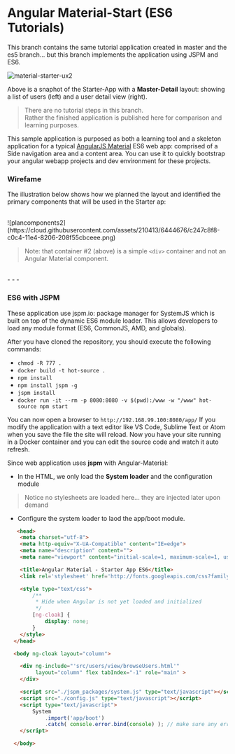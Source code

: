 # Angular Material-Start (ES6 Tutorials)

This branch contains the same tutorial application created in master and the es5 branch... but this branch implements the application using JSPM and ES6. 

![material-starter-ux2](https://cloud.githubusercontent.com/assets/210413/6448551/70864488-c0e0-11e4-8767-c4e1e4c2f343.png)

Above is a snaphot of the Starter-App with a **Master-Detail** layout: showing a list of users (left) and a user detail view (right). 

> There are no tutorial steps in this branch. <br/> Rather the finished application is published here for comparison and learning purposes. 

This sample application is purposed as both a learning tool and a skeleton application for a typical [AngularJS Material](http://angularjs.org/) ES6 web app: comprised of a Side navigation area and a content area. You can use it to quickly bootstrap your angular webapp projects and dev environment for these projects.

### Wirefame 

The illustration below shows how we planned the layout and identified the primary components that will be used in the Starter ap:

<br/>
![plancomponents2](https://cloud.githubusercontent.com/assets/210413/6444676/c247c8f8-c0c4-11e4-8206-208f55cbceee.png)

> Note: that container #2 (above) is a simple `<div>` container and not an Angular Material component.

<br/>
- - -

### ES6 with JSPM

These application use jspm.io: package manager for SystemJS which is built on top of the dynamic ES6 module loader. This allows developers to load any module format (ES6, CommonJS, AMD, and globals).

After you have cloned the repository, you should execute the following commands:
* `chmod -R 777 .`
* `docker build -t hot-source .`
* `npm install`
* `npm install jspm -g`
* `jspm install`
* `docker run -it --rm -p 8080:8080 -v $(pwd):/www -w "/www" hot-source npm start`

You can now open a browser to `http://192.168.99.100:8080/app/`
If you modify the application with a text editor like VS Code, Sublime Text or Atom when you save the file the site will reload.  Now you have your site running in a Docker container and you can edit the source code and watch it
auto refresh.

Since web application uses **jspm** with Angular-Material:

* In the HTML, we only load the **System loader** and the configuration module
> Notice no stylesheets are loaded here... they are injected later upon demand
* Configure the system loader to laod the app/boot module.

```html
   <head>
    <meta charset="utf-8">
    <meta http-equiv="X-UA-Compatible" content="IE=edge">
    <meta name="description" content="">
    <meta name="viewport" content="initial-scale=1, maximum-scale=1, user-scalable=no" />

    <title>Angular Material - Starter App ES6</title>
    <link rel='stylesheet' href='http://fonts.googleapis.com/css?family=Roboto:400,700'>

    <style type="text/css">
        /**
         * Hide when Angular is not yet loaded and initialized
         */
        [ng-cloak] {
            display: none;
        }
    </style>
  </head>

  <body ng-cloak layout="column">

    <div ng-include="'src/users/view/browseUsers.html'"
         layout="column" flex tabIndex="-1" role="main" >
    </div>

    <script src="./jspm_packages/system.js" type="text/javascript"></script>
    <script src="./config.js" type="text/javascript"></script>
    <script type="text/javascript">
        System
            .import('app/boot')
            .catch( console.error.bind(console) ); // make sure any errors print to console
    </script>

  </body>
```
